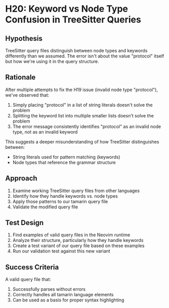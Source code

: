 # H20: Keyword vs Node Type Confusion in TreeSitter Queries

## Hypothesis
TreeSitter query files distinguish between node types and keywords differently than we assumed. The error isn't about the value "protocol" itself but how we're using it in the query structure.

## Rationale
After multiple attempts to fix the H19 issue (invalid node type "protocol"), we've observed that:

1. Simply placing "protocol" in a list of string literals doesn't solve the problem
2. Splitting the keyword list into multiple smaller lists doesn't solve the problem
3. The error message consistently identifies "protocol" as an invalid node type, not as an invalid keyword

This suggests a deeper misunderstanding of how TreeSitter distinguishes between:
- String literals used for pattern matching (keywords)
- Node types that reference the grammar structure

## Approach

1. Examine working TreeSitter query files from other languages
2. Identify how they handle keywords vs. node types
3. Apply those patterns to our tamarin query file
4. Validate the modified query file

## Test Design

1. Find examples of valid query files in the Neovim runtime
2. Analyze their structure, particularly how they handle keywords
3. Create a test variant of our query file based on these examples
4. Run our validation test against this new variant

## Success Criteria
A valid query file that:
1. Successfully parses without errors
2. Correctly handles all tamarin language elements
3. Can be used as a basis for proper syntax highlighting 